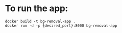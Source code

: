 # To run the app:

```
docker build -t bg-removal-app .
docker run -d -p {desired_port}:8000 bg-removal-app
```
